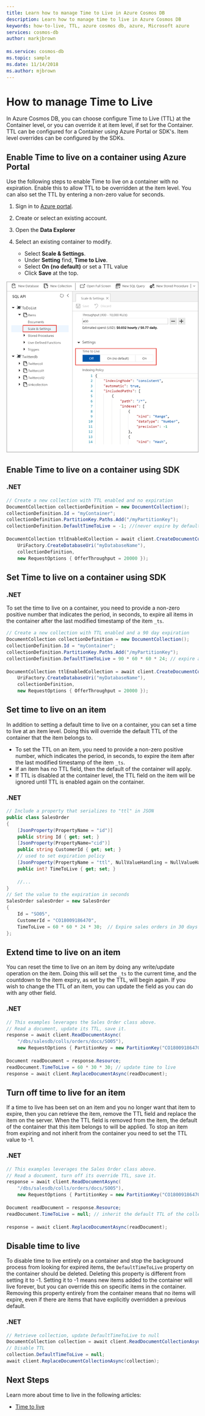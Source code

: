 ```yaml
---
title: Learn how to manage Time to Live in Azure Cosmos DB
description: Learn how to manage time to live in Azure Cosmos DB
keywords: how-to-live, TTL, azure cosmos db, azure, Microsoft azure
services: cosmos-db
author: markjbrown

ms.service: cosmos-db
ms.topic: sample
ms.date: 11/14/2018
ms.author: mjbrown
---
```


# How to manage Time to Live

In Azure Cosmos DB, you can choose configure Time to Live (TTL) at the Container level, or you can override it at item level, if set for the Container. TTL can be configured for a Container using Azure Portal or SDK's. Item level overrides can be configured by the SDKs.

## Enable Time to live on a container using Azure Portal

Use the following steps to enable Time to live on a container with no expiration. Enable this to allow TTL to be overridden at the item level. You can also set the TTL by entering a non-zero value for seconds.

1. Sign in to [Azure portal](https://portal.azure.com/).

2. Create or select an existing account.

3. Open the **Data Explorer**

4. Select an existing container to modify.
   * Select **Scale & Settings**.
   * Under **Setting** find, **Time to Live**.
   * Select **On (no default)** or set a TTL value
   * Click **Save** at the top.

![Configure Time to live in Azure Portal](./media/how-to-time-to-live/how-to-time-to-live-portal.png)

## Enable Time to live on a container using SDK

### <a id="dotnet-enable-noexpiry"></a>.NET

```csharp
// Create a new collection with TTL enabled and no expiration
DocumentCollection collectionDefinition = new DocumentCollection();
collectionDefinition.Id = "myContainer";
collectionDefinition.PartitionKey.Paths.Add("/myPartitionKey");
collectionDefinition.DefaultTimeToLive = -1; //(never expire by default)

DocumentCollection ttlEnabledCollection = await client.CreateDocumentCollectionAsync(
    UriFactory.CreateDatabaseUri("myDatabaseName"),
    collectionDefinition,
    new RequestOptions { OfferThroughput = 20000 });
```

## Set Time to live on a container using SDK

### <a id="dotnet-enable-withexpiry"></a>.NET

To set the time to live on a container, you need to provide a non-zero positive number that indicates the period, in seconds, to expire all items in the container after the last modified timestamp of the item `_ts`.

```csharp
// Create a new collection with TTL enabled and a 90 day expiration
DocumentCollection collectionDefinition = new DocumentCollection();
collectionDefinition.Id = "myContainer";
collectionDefinition.PartitionKey.Paths.Add("/myPartitionKey");
collectionDefinition.DefaultTimeToLive = 90 * 60 * 60 * 24; // expire all documents after 90 days

DocumentCollection ttlEnabledCollection = await client.CreateDocumentCollectionAsync(
    UriFactory.CreateDatabaseUri("myDatabaseName"),
    collectionDefinition,
    new RequestOptions { OfferThroughput = 20000 });
```

## Set time to live on an item

In addition to setting a default time to live on a container, you can set a time to live at an item level. Doing this will override the default TTL of the container that the item belongs to.

* To set the TTL on an item, you need to provide a non-zero positive number, which indicates the period, in seconds, to expire the item after the last modified timestamp of the item `_ts`.
* If an item has no TTL field, then the default of the container will apply.
* If TTL is disabled at the container level, the TTL field on the item will be ignored until TTL is enabled again on the container.

### <a id="dotnet-set-ttl-item"></a>.NET

```csharp
// Include a property that serializes to "ttl" in JSON
public class SalesOrder
{
    [JsonProperty(PropertyName = "id")]
    public string Id { get; set; }
    [JsonProperty(PropertyName="cid")]
    public string CustomerId { get; set; }
    // used to set expiration policy
    [JsonProperty(PropertyName = "ttl", NullValueHandling = NullValueHandling.Ignore)]
    public int? TimeToLive { get; set; }

    //...
}
// Set the value to the expiration in seconds
SalesOrder salesOrder = new SalesOrder
{
    Id = "SO05",
    CustomerId = "CO18009186470",
    TimeToLive = 60 * 60 * 24 * 30;  // Expire sales orders in 30 days
};
```

## Extend time to live on an item

You can reset the time to live on an item by doing any write/update operation on the item. Doing this will set the `_ts` to the current time, and the countdown to the item expiry, as set by the TTL, will begin again. If you wish to change the TTL of an item, you can update the field as you can do with any other field.

### <a id="dotnet-extend-ttl-item"></a>.NET

```csharp
// This examples leverages the Sales Order class above.
// Read a document, update its TTL, save it.
response = await client.ReadDocumentAsync(
    "/dbs/salesdb/colls/orders/docs/SO05"),
    new RequestOptions { PartitionKey = new PartitionKey("CO18009186470") });

Document readDocument = response.Resource;
readDocument.TimeToLive = 60 * 30 * 30; // update time to live
response = await client.ReplaceDocumentAsync(readDocument);
```

## Turn off time to live for an item

If a time to live has been set on an item and you no longer want that item to expire, then you can retrieve the item, remove the TTL field and replace the item on the server. When the TTL field is removed from the item, the default of the container that this item belongs to will be applied. To stop an item from expiring and not inherit from the container you need to set the TTL value to -1.

### <a id="dotnet-turn-off-ttl-item"></a>.NET

```csharp
// This examples leverages the Sales Order class above.
// Read a document, turn off its override TTL, save it.
response = await client.ReadDocumentAsync(
    "/dbs/salesdb/colls/orders/docs/SO05"),
    new RequestOptions { PartitionKey = new PartitionKey("CO18009186470") });

Document readDocument = response.Resource;
readDocument.TimeToLive = null; // inherit the default TTL of the collection

response = await client.ReplaceDocumentAsync(readDocument);
```

## Disable time to live

To disable time to live entirely on a container and stop the background process from looking for expired items, the `DefaultTimeToLive` property on the container should be deleted. Deleting this property is different from setting it to -1. Setting it to -1 means new items added to the container will live forever, but you can override this on specific items in the container. Removing this property entirely from the container means that no items will expire, even if there are items that have explicitly overridden a previous default.

### <a id="dotnet-disable-ttl"></a>.NET

```csharp
// Retrieve collection, update DefaultTimeToLive to null
DocumentCollection collection = await client.ReadDocumentCollectionAsync("/dbs/salesdb/colls/orders");
// Disable TTL
collection.DefaultTimeToLive = null;
await client.ReplaceDocumentCollectionAsync(collection);
```

## Next Steps

Learn more about time to live in the following articles:

* [Time to live](time-to-live.md)